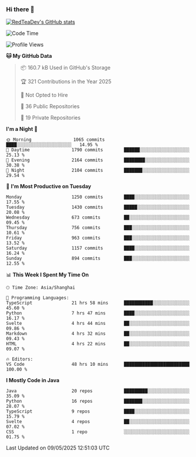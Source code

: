 ### Hi there 👋

<!--
**RedTeaDev/RedTeaDev** is a ✨ _special_ ✨ repository because its `README.md` (this file) appears on your GitHub profile.

Here are some ideas to get you started:

- 🔭 I’m currently working on ...
- 🌱 I’m currently learning ...
- 👯 I’m looking to collaborate on ...
- 🤔 I’m looking for help with ...
- 💬 Ask me about ...
- 📫 How to reach me: ...
- 😄 Pronouns: ...
- ⚡ Fun fact: ...
-->

<!--
[![wakatime](https://wakatime.com/badge/user/6b101ed0-04c0-4490-9283-eb61f2efff96.svg)](https://wakatime.com/@6b101ed0-04c0-4490-9283-eb61f2efff96)
!-->

[![RedTeaDev's GitHub stats](https://github-readme-stats.vercel.app/api?username=RedTeaDev\&include_all_commits=true)](https://github.com/anuraghazra/github-readme-stats)
<!--
[![willianrod's wakatime stats](https://github-readme-stats.vercel.app/api/wakatime?username=RedTeaDev)](https://github.com/anuraghazra/github-readme-stats)
!-->
<!--START_SECTION:waka-->
![Code Time](http://img.shields.io/badge/Code%20Time-3%2C215%20hrs%2032%20mins-blue)

![Profile Views](http://img.shields.io/badge/Profile%20Views-0-blue)

**🐱 My GitHub Data** 

> 📦 160.7 kB Used in GitHub's Storage 
 > 
> 🏆 321 Contributions in the Year 2025
 > 
> 🚫 Not Opted to Hire
 > 
> 📜 36 Public Repositories 
 > 
> 🔑 19 Private Repositories 
 > 
**I'm a Night 🦉** 

```text
🌞 Morning                1065 commits        ████░░░░░░░░░░░░░░░░░░░░░   14.95 % 
🌆 Daytime                1790 commits        ██████░░░░░░░░░░░░░░░░░░░   25.13 % 
🌃 Evening                2164 commits        ████████░░░░░░░░░░░░░░░░░   30.38 % 
🌙 Night                  2104 commits        ███████░░░░░░░░░░░░░░░░░░   29.54 % 
```
📅 **I'm Most Productive on Tuesday** 

```text
Monday                   1250 commits        ████░░░░░░░░░░░░░░░░░░░░░   17.55 % 
Tuesday                  1430 commits        █████░░░░░░░░░░░░░░░░░░░░   20.08 % 
Wednesday                673 commits         ██░░░░░░░░░░░░░░░░░░░░░░░   09.45 % 
Thursday                 756 commits         ███░░░░░░░░░░░░░░░░░░░░░░   10.61 % 
Friday                   963 commits         ███░░░░░░░░░░░░░░░░░░░░░░   13.52 % 
Saturday                 1157 commits        ████░░░░░░░░░░░░░░░░░░░░░   16.24 % 
Sunday                   894 commits         ███░░░░░░░░░░░░░░░░░░░░░░   12.55 % 
```


📊 **This Week I Spent My Time On** 

```text
🕑︎ Time Zone: Asia/Shanghai

💬 Programming Languages: 
TypeScript               21 hrs 58 mins      ███████████░░░░░░░░░░░░░░   45.60 % 
Python                   7 hrs 47 mins       ████░░░░░░░░░░░░░░░░░░░░░   16.17 % 
Svelte                   4 hrs 44 mins       ██░░░░░░░░░░░░░░░░░░░░░░░   09.86 % 
Markdown                 4 hrs 32 mins       ██░░░░░░░░░░░░░░░░░░░░░░░   09.43 % 
HTML                     4 hrs 22 mins       ██░░░░░░░░░░░░░░░░░░░░░░░   09.07 % 

🔥 Editors: 
VS Code                  48 hrs 10 mins      █████████████████████████   100.00 % 
```

**I Mostly Code in Java** 

```text
Java                     20 repos            █████████░░░░░░░░░░░░░░░░   35.09 % 
Python                   16 repos            ███████░░░░░░░░░░░░░░░░░░   28.07 % 
TypeScript               9 repos             ████░░░░░░░░░░░░░░░░░░░░░   15.79 % 
Svelte                   4 repos             ██░░░░░░░░░░░░░░░░░░░░░░░   07.02 % 
CSS                      1 repo              ░░░░░░░░░░░░░░░░░░░░░░░░░   01.75 % 
```




 Last Updated on 09/05/2025 12:51:03 UTC
<!--END_SECTION:waka-->


